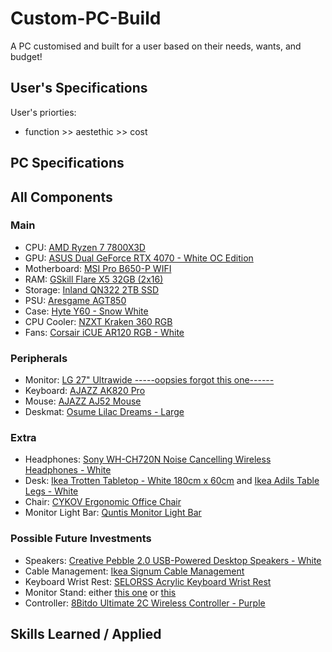 # Custom-PC-Build
A PC customised and built for a user based on their needs, wants, and budget!



## User's Specifications
User's priorties:
- function >> aestethic >> cost



## PC Specifications



## All Components
### Main
- CPU: [AMD Ryzen 7 7800X3D](https://www.amd.com/en/products/processors/desktops/ryzen/7000-series/amd-ryzen-7-7800x3d.html)
- GPU: [ASUS Dual GeForce RTX 4070 - White OC Edition](https://www.asus.com/ca-en/motherboards-components/graphics-cards/dual/dual-rtx4070-o12g-white/)
- Motherboard: [MSI Pro B650-P WIFI](https://www.msi.com/Motherboard/PRO-B650-P-WIFI) 
- RAM: [GSkill Flare X5 32GB (2x16)](https://www.gskill.com/product/165/396/1662622664/F5-6000J3636F16GX2-FX5)
- Storage: [Inland QN322 2TB SSD](https://www.techpowerup.com/ssd-specs/inland-qn322-2-tb.d1444)
- PSU: [Aresgame AGT850](https://www.aresgame.com/POWER.php?id=28&&name=AGT850)
- Case: [Hyte Y60 - Snow White](https://hyte.com/store/y60/cs-hyte-y60-ww?srsltid=AfmBOooWNnUulXkcXgd8aNGF0yUYMsFuU2U80WNj-LbhLCHYn_DpEz2k)
- CPU Cooler: [NZXT Kraken 360 RGB](https://nzxt.com/products/kraken-360-rgb?srsltid=AfmBOoooFas0trfDnvWGCImldhyNFDfbdqcWcwuKQbMR7MjDuHO0yjBa)
- Fans: [Corsair iCUE AR120 RGB - White](https://www.corsair.com/ca/en/p/case-fans/co-9050169-ww/icue-ar120-digital-rgb-120mm-pwm-fan-triple-pack-white-co-9050169-ww)
### Peripherals
- Monitor: [LG 27" Ultrawide -----oopsies forgot this one------]()
- Keyboard: [AJAZZ AK820 Pro](https://ajazzstore.com/products/ajazz-ak820-pro?variant=42723205677109)
- Mouse: [AJAZZ AJ52 Mouse](https://ajazzbrand.com/products/ajazz-aj52-mouse?srsltid=AfmBOopitdJwuDJQ3O0E8jykWxbtBRj_sIArfwCgYR6dMoHt25t4r7fo)
- Deskmat: [Osume Lilac Dreams - Large](https://osume.com/en-ca/products/lilac-dreams-standard-deskmat)
### Extra
- Headphones: [Sony WH-CH720N Noise Cancelling Wireless Headphones - White](https://www.amazon.ca/dp/B0BS74M665/?coliid=I3CR72NEX44ZZL&colid=36ZC2L2LP6I7Q&psc=1&ref_=list_c_wl_lv_ov_lig_dp_it)
- Desk: [Ikea Trotten Tabletop - White 180cm x 60cm](https://www.ikea.com/ca/en/p/trotten-tabletop-white-70474750/) and [Ikea Adils Table Legs - White](https://www.ikea.com/ca/en/p/adils-leg-white-90217972/)
- Chair: [CYKOV Ergonomic Office Chair](https://www.amazon.ca/%F0%9D%91%B6%F0%9D%91%AD%F0%9D%91%AD%F0%9D%91%B0%F0%9D%91%AA%F0%9D%91%AC-%F0%9D%91%AA%F0%9D%91%AF%F0%9D%91%A8%F0%9D%91%B0%F0%9D%91%B9-Ergonomic-Adjustable-Executive/dp/B0CF52Y6H7/ref=sr_1_5?crid=1JHV07EYQ1GVT&dib=eyJ2IjoiMSJ9.Dnnd2okWRmt5LIezX0oPDWQg9T6G_DV74sgKbGC-fB_QhWAcsXYtUfIGhEPQCjQZ4Qc0l5-QAVvGEYX9Cd3ZYVvpEYVoc7FDSmeNjfVaicrUub0vEWV-0QSnQbWK9dQuoBDcwoiZSXuTVHO2Jr2qCMs6jeAgqd1-hIBik19q9yqViocEMbViSzCfknKpPjhxgqQ3GT3Ppfr6Yt2E_mNmIUIYlsJlw4EZGh20ZQdoDYVe-AmwrP7C9SO3MTkp8vbnLCxPMbsDwZ8u2NgK60nxY6DyJ6ZCyDPb2coP5QOXiWI.j5zhoF--r5kcC7hUFsbAyE8Uwwhg6zCPftENyi30HXA&dib_tag=se&keywords=white%2Bergonomic%2Boffice%2Bchair&qid=1758655721&sprefix=white%2Bergon%2Caps%2C123&sr=8-5&th=1)
- Monitor Light Bar: [Quntis Monitor Light Bar](https://www.amazon.ca/Quntis-Computer-Auto-Dimming-Adjustment-Reading/dp/B08DKQ3JG1/ref=sr_1_5?crid=FBRY1Q2BKCUH&dib=eyJ2IjoiMSJ9.i6fX6CYdYm933a9ezC6fs8boY8sCtdkkQGYFG8UB5_z9JQLPbRJdOJr82a4gAiVWfNwuqMojEFWlNhbC4HjE55s0f0lJ4r3eyTAGZdRooluzUoSY21Y3IdUa8bPdmJjH2ceNkADIWqeD77N31Fyq0UXT4hKwAjFffyEai2QfOdcFElHM9ZIznZ3ZHhHDcZSjzbZeULzOL8OZremNYhN_2kcQ9tAoIiy8URnQbAKoCeTouakXUaIGwL_jL8mvLg8SGWMGqkPHLUFeu9yEV5-O53GIIAK1rHgxrgVej6RL8is.JJwQgcxmhk1y_QmD-aUoCr_5dXXxBV5X6KujXbBsO1I&dib_tag=se&keywords=benq+monitor+bar&qid=1758655913&s=electronics&sprefix=benq+mointor+bar%2Celectronics%2C71&sr=1-5)
### Possible Future Investments
- Speakers: [Creative Pebble 2.0 USB-Powered Desktop Speakers - White](https://www.amazon.ca/dp/B0791J2658/?coliid=I5XILRRT9602W&colid=1ES4EUEKFPLL1&psc=1&ref_=list_c_wl_lv_ov_lig_dp_it)
- Cable Management: [Ikea Signum Cable Management](https://www.ikea.com/ca/en/p/signum-cable-management-horizontal-silver-color-30200253/)
- Keyboard Wrist Rest: [SELORSS Acrylic Keyboard Wrist Rest](https://www.amazon.ca/dp/B0BND5YYQN/?coliid=I6BL2J25WYZF&colid=1ES4EUEKFPLL1&psc=1&ref_=list_c_wl_lv_ov_lig_dp_it)
- Monitor Stand: either [this one](https://www.amazon.ca/dp/B0CRH96V9F/?coliid=I33SF1RTOF1N8K&colid=1ES4EUEKFPLL1&th=1) or [this](https://www.amazon.ca/dp/B0CJR9RHGP/?coliid=I32WTYQNDUVS97&colid=1ES4EUEKFPLL1&th=1)
- Controller: [8Bitdo Ultimate 2C Wireless Controller - Purple](https://www.amazon.ca/dp/B0D72TNXSC/?coliid=I2URYJ86TNMQXR&colid=3J32FENSIKXTO&psc=1&ref_=list_c_wl_lv_ov_lig_dp_it)


## Skills Learned / Applied

